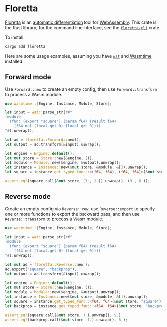 # Floretta

[Floretta][] is an [automatic differentiation][] tool for [WebAssembly][]. This crate is the Rust library; for the command line interface, see the [`floretta-cli`][] crate.

To install:

```sh
cargo add floretta
```

Here are some usage examples, assuming you have [`wat`][] and [Wasmtime][] installed.

## Forward mode

Use `Forward::new` to create an empty config, then use `Forward::transform` to process a Wasm module.

```rust
use wasmtime::{Engine, Instance, Module, Store};

let input = wat::parse_str(r#"
(module
  (func (export "square") (param f64) (result f64)
    (f64.mul (local.get 0) (local.get 0))))
"#).unwrap();

let ad = floretta::Forward::new();
let output = ad.transform(&input).unwrap();

let engine = Engine::default();
let mut store = Store::new(&engine, ());
let module = Module::new(&engine, &output).unwrap();
let instance = Instance::new(&mut store, &module, &[]).unwrap();
let square = instance.get_typed_func::<(f64, f64), (f64, f64)>(&mut store, "square").unwrap();

assert_eq!(square.call(&mut store, (3., 1.)).unwrap(), (9., 6.));
```

## Reverse mode

Create an empty config via `Reverse::new`, use `Reverse::export` to specify one or more functions to export the backward pass, and then use `Reverse::transform` to process a Wasm module.

```rust
use wasmtime::{Engine, Instance, Module, Store};

let input = wat::parse_str(r#"
(module
  (func (export "square") (param f64) (result f64)
    (f64.mul (local.get 0) (local.get 0))))
"#).unwrap();

let mut ad = floretta::Reverse::new();
ad.export("square", "backprop");
let output = ad.transform(&input).unwrap();

let engine = Engine::default();
let mut store = Store::new(&engine, ());
let module = Module::new(&engine, &output).unwrap();
let instance = Instance::new(&mut store, &module, &[]).unwrap();
let square = instance.get_typed_func::<f64, f64>(&mut store, "square").unwrap();
let backprop = instance.get_typed_func::<f64, f64>(&mut store, "backprop").unwrap();

assert_eq!(square.call(&mut store, 3.).unwrap(), 9.);
assert_eq!(backprop.call(&mut store, 1.).unwrap(), 6.);
```

[`floretta-cli`]: https://crates.io/crates/floretta-cli
[`wat`]: https://crates.io/crates/wat
[automatic differentiation]: https://en.wikipedia.org/wiki/Automatic_differentiation
[floretta]: https://github.com/samestep/floretta
[wasmtime]: https://crates.io/crates/wasmtime
[webassembly]: https://webassembly.org/
